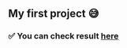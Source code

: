 ## My first project 😅

### ✅ You can check result [here](https://navipro70.github.io/javascript-todo/)
